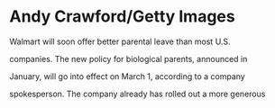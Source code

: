 # Andy Crawford/Getty Images

Walmart will soon offer better parental leave than most U.S.

companies. The new policy for biological parents, announced in

January, will go into effect on March 1, according to a company

spokesperson. The company already has rolled out a more generous